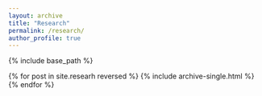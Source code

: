```yaml
---
layout: archive
title: "Research"
permalink: /research/
author_profile: true
---
```




{% include base_path %}

{% for post in site.researh reversed %}
  {% include archive-single.html %}
{% endfor %}

